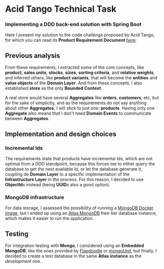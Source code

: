 # Acid Tango Technical Task

### Implementing a DDD back-end solution with Spring Boot

Here I present my solution to the code challenge proposed by Acid Tango, for which you can read its **Product Requirement
Document** [here](https://github.com/AxelMcAllister/acid-tango-tech-task/blob/master/ITX%20Caso%20Pra%CC%81ctico%20Backend%20Tools%202023.pdf).

## Previous analysis

From these requirements, I extracted some of the core concepts, like **product**, **sales units**, **stocks**, **sizes**, **sorting criteria**, and
**relative weights**, and inferred others, like **product variants**, that will become the **entities** and **value objects** of the **Domain Layer**.
And from these concepts, I also established **store** as the only **Bounded Context**.

A real store would have several **Aggregates** like **orders**, **customers**, etc, but for the sake of simplicity, and as the requirements do not
say anything about other **Aggregates**, I will stick to just one: **products**.
Having only one **Aggregate** also means that I don't need **Domain Events** to communicate between **Aggregates**.

## Implementation and design choices

### Incremental Ids

The requirements state that products have incremental Ids, which are not optimal from a DDD standpoint, because this forces me to either
query the database to get the next available Id, or let the database generate it, coupling de **Domain Layer** to a specific implementation of the
**Infrastructure Layer** in the process. For this reason, I decided to use **ObjectId**s instead (being **UUID**s also a good option).

### MongoDB infrastructure

For data storage, I assessed the possibility of running a [MongoDB Docker image](https://hub.docker.com/_/mongo), but I ended up using
an [Atlas MongoDB](https://www.mongodb.com/) free-tier database instance, which makes it easier to run the application.

## Testing

For integration testing with **Mongo**, I considered using an **Embedded MongoDB**, like the ones provided
by [Flapdoodle](https://mvnrepository.com/artifact/de.flapdoodle.embed/de.flapdoodle.embed.mongo/4.7.0) or [mongoUnit](https://mongounit.org/), but
finally, I decided to create a test database in the same **Atlas instance** as the _development_ one.

